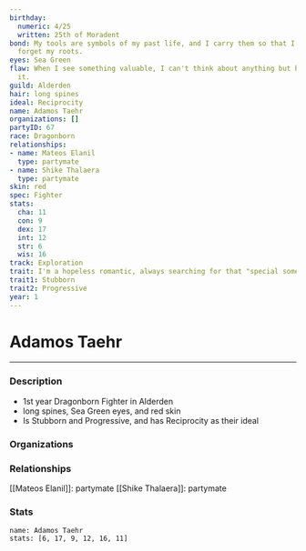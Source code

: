 ```yaml
---
birthday:
  numeric: 4/25
  written: 25th of Moradent
bond: My tools are symbols of my past life, and I carry them so that I will never
  forget my roots.
eyes: Sea Green
flaw: When I see something valuable, I can't think about anything but how to steal
  it.
guild: Alderden
hair: long spines
ideal: Reciprocity
name: Adamos Taehr
organizations: []
partyID: 67
race: Dragonborn
relationships:
- name: Mateos Elanil
  type: partymate
- name: Shike Thalaera
  type: partymate
skin: red
spec: Fighter
stats:
  cha: 11
  con: 9
  dex: 17
  int: 12
  str: 6
  wis: 16
track: Exploration
trait: I'm a hopeless romantic, always searching for that "special someone."
trait1: Stubborn
trait2: Progressive
year: 1
---
```

# Adamos Taehr
---
### Description
- 1st year Dragonborn Fighter in Alderden
- long spines, Sea Green eyes, and red skin
- Is Stubborn and Progressive, and has Reciprocity as their ideal

### Organizations
### Relationships
[[Mateos Elanil]]: partymate
[[Shike Thalaera]]: partymate
### Stats
```statblock
name: Adamos Taehr
stats: [6, 17, 9, 12, 16, 11]
```